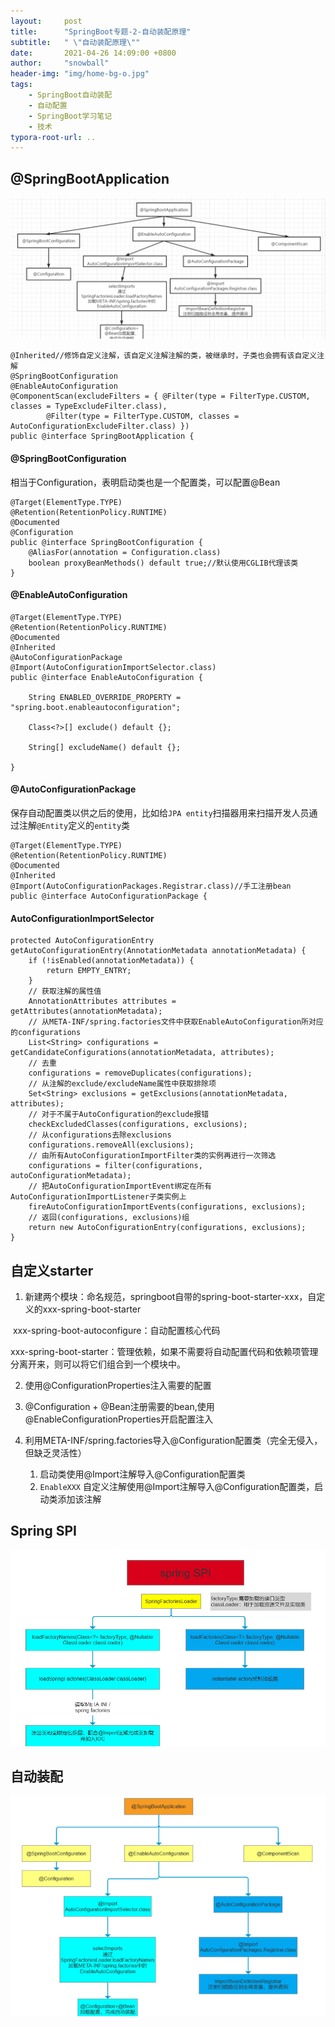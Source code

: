 ```yaml
---
layout:     post
title:      "SpringBoot专题-2-自动装配原理"
subtitle:   " \"自动装配原理\""
date:       2021-04-26 14:09:00 +0800
author:     "snowball"
header-img: "img/home-bg-o.jpg"
tags:
    - SpringBoot自动装配
    - 自动配置
    - SpringBoot学习笔记
    - 技术
typora-root-url: ..
---
```


<!--  “Spring Boot. ” -->

## @SpringBootApplication

![springboot自动装配](/img/in-post/post-springboot/springboot自动装配.png)

```
@Inherited//修饰自定义注解，该自定义注解注解的类，被继承时，子类也会拥有该自定义注解
@SpringBootConfiguration
@EnableAutoConfiguration
@ComponentScan(excludeFilters = { @Filter(type = FilterType.CUSTOM, classes = TypeExcludeFilter.class),
        @Filter(type = FilterType.CUSTOM, classes = AutoConfigurationExcludeFilter.class) })
public @interface SpringBootApplication {
```

#### @SpringBootConfiguration

相当于Configuration，表明启动类也是一个配置类，可以配置@Bean

```
@Target(ElementType.TYPE)
@Retention(RetentionPolicy.RUNTIME)
@Documented
@Configuration
public @interface SpringBootConfiguration {
    @AliasFor(annotation = Configuration.class)
    boolean proxyBeanMethods() default true;//默认使用CGLIB代理该类
}
```

#### @EnableAutoConfiguration

```
@Target(ElementType.TYPE)
@Retention(RetentionPolicy.RUNTIME)
@Documented
@Inherited
@AutoConfigurationPackage
@Import(AutoConfigurationImportSelector.class)
public @interface EnableAutoConfiguration {

    String ENABLED_OVERRIDE_PROPERTY = "spring.boot.enableautoconfiguration";

    Class<?>[] exclude() default {};

    String[] excludeName() default {};

}
```

#### @AutoConfigurationPackage

保存自动配置类以供之后的使用，比如给`JPA entity`扫描器用来扫描开发人员通过注解`@Entity`定义的`entity`类

```
@Target(ElementType.TYPE)
@Retention(RetentionPolicy.RUNTIME)
@Documented
@Inherited
@Import(AutoConfigurationPackages.Registrar.class)//手工注册bean
public @interface AutoConfigurationPackage {
```

#### AutoConfigurationImportSelector

```
protected AutoConfigurationEntry getAutoConfigurationEntry(AnnotationMetadata annotationMetadata) {
    if (!isEnabled(annotationMetadata)) {
        return EMPTY_ENTRY;
    }
    // 获取注解的属性值
    AnnotationAttributes attributes = getAttributes(annotationMetadata);
    // 从META-INF/spring.factories文件中获取EnableAutoConfiguration所对应的configurations
    List<String> configurations = getCandidateConfigurations(annotationMetadata, attributes);
    // 去重
    configurations = removeDuplicates(configurations);
    // 从注解的exclude/excludeName属性中获取排除项
    Set<String> exclusions = getExclusions(annotationMetadata, attributes);
    // 对于不属于AutoConfiguration的exclude报错
    checkExcludedClasses(configurations, exclusions);
    // 从configurations去除exclusions
    configurations.removeAll(exclusions);
    // 由所有AutoConfigurationImportFilter类的实例再进行一次筛选
    configurations = filter(configurations, autoConfigurationMetadata);
    // 把AutoConfigurationImportEvent绑定在所有AutoConfigurationImportListener子类实例上
    fireAutoConfigurationImportEvents(configurations, exclusions);
    // 返回(configurations, exclusions)组
    return new AutoConfigurationEntry(configurations, exclusions);
}
```

## 自定义starter

1. 新建两个模块：命名规范，springboot自带的spring-boot-starter-xxx，自定义的xxx-spring-boot-starter

​	xxx-spring-boot-autoconfigure：自动配置核心代码

​	xxx-spring-boot-starter：管理依赖，如果不需要将自动配置代码和依赖项管理分离开来，则可以将它们组合到一个模块中。

2. 使用@ConfigurationProperties注入需要的配置

3. @Configuration + @Bean注册需要的bean,使用@EnableConfigurationProperties开启配置注入

4. 利用META-INF/spring.factories导入@Configuration配置类（完全无侵入，但缺乏灵活性）
   1. 启动类使用@Import注解导入@Configuration配置类
   2. `EnableXXX` 自定义注解使用@Import注解导入@Configuration配置类，启动类添加该注解

## Spring  SPI

![SpringSPI](/img/in-post/post-springboot/SpringSPI.png)

## 自动装配

![自动装配](/img/in-post/post-springboot/自动装配.png)
